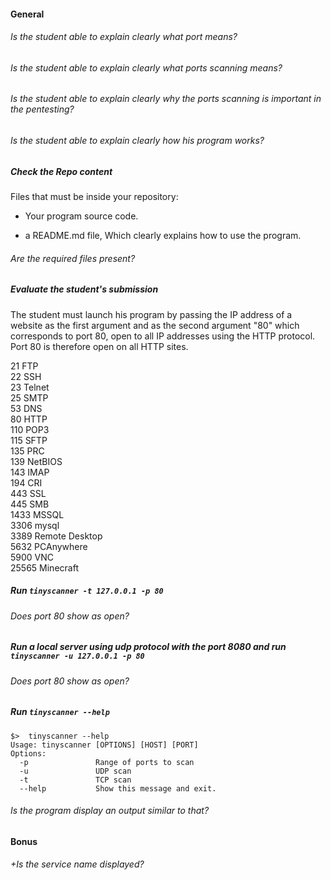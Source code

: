 #### General

###### Is the student able to explain clearly what port means?

###### Is the student able to explain clearly what ports scanning means?

###### Is the student able to explain clearly why the ports scanning is important in the pentesting?

###### Is the student able to explain clearly how his program works?

##### Check the Repo content

Files that must be inside your repository:

- Your program source code.

- a README.md file, Which clearly explains how to use the program.

###### Are the required files present?

##### Evaluate the student's submission

The student must launch his program by passing the IP address of a website as the first argument and as the second argument "80" which corresponds to port 80, open to all IP addresses using the HTTP protocol. Port 80 is therefore open on all HTTP sites.

21 FTP  
22 SSH  
23 Telnet  
25 SMTP  
53 DNS  
80 HTTP  
110 POP3  
115 SFTP  
135 PRC  
139 NetBIOS  
143 IMAP  
194 CRI  
443 SSL  
445 SMB  
1433 MSSQL  
3306 mysql  
3389 Remote Desktop  
5632 PCAnywhere  
5900 VNC  
25565 Minecraft

##### Run `tinyscanner -t 127.0.0.1 -p 80`

###### Does port 80 show as open?

##### Run a local server using udp protocol with the port 8080 and run `tinyscanner -u 127.0.0.1 -p 80`

###### Does port 80 show as open?

##### Run `tinyscanner --help`

```console
$>  tinyscanner --help
Usage: tinyscanner [OPTIONS] [HOST] [PORT]
Options:
  -p               Range of ports to scan
  -u               UDP scan
  -t               TCP scan
  --help           Show this message and exit.
```

###### Is the program display an output similar to that?

#### Bonus

###### +Is the service name displayed?
